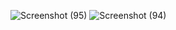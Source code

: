 ![Screenshot (95)](https://user-images.githubusercontent.com/71115283/184473505-ca1751fa-07c2-4b8d-88e7-5f8318f73d98.png)
![Screenshot (94)](https://user-images.githubusercontent.com/71115283/184473507-da3dda35-2819-48d5-a977-92673c9a7445.png)

